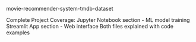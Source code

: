 movie-recommender-system-tmdb-dataset

 Complete Project Coverage:
Jupyter Notebook section - ML model training
Streamlit App section - Web interface
Both files explained with code examples

